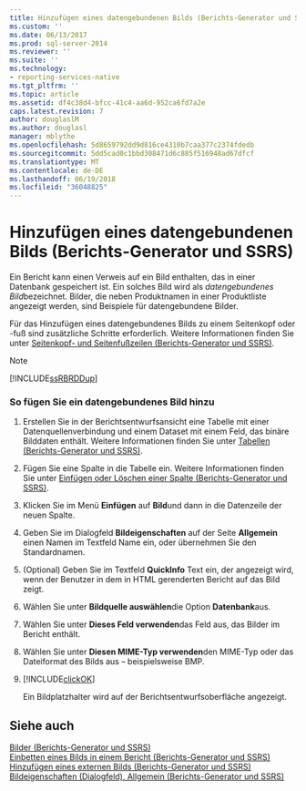 ```yaml
---
title: Hinzufügen eines datengebundenen Bilds (Berichts-Generator und SSRS) | Microsoft-Dokumentation
ms.custom: ''
ms.date: 06/13/2017
ms.prod: sql-server-2014
ms.reviewer: ''
ms.suite: ''
ms.technology:
- reporting-services-native
ms.tgt_pltfrm: ''
ms.topic: article
ms.assetid: df4c38d4-bfcc-41c4-aa6d-952ca6fd7a2e
caps.latest.revision: 7
author: douglaslM
ms.author: douglasl
manager: mblythe
ms.openlocfilehash: 5d8659792dd9d816ce4310b7caa377c2374fdedb
ms.sourcegitcommit: 5dd5cad0c1bbd308471d6c885f516948ad67dfcf
ms.translationtype: MT
ms.contentlocale: de-DE
ms.lasthandoff: 06/19/2018
ms.locfileid: "36048825"
---
```

# <a name="add-a-data-bound-image-report-builder-and-ssrs"></a>Hinzufügen eines datengebundenen Bilds (Berichts-Generator und SSRS)
  Ein Bericht kann einen Verweis auf ein Bild enthalten, das in einer Datenbank gespeichert ist. Ein solches Bild wird als *datengebundenes Bild*bezeichnet. Bilder, die neben Produktnamen in einer Produktliste angezeigt werden, sind Beispiele für datengebundene Bilder.  
  
 Für das Hinzufügen eines datengebundenes Bilds zu einem Seitenkopf oder -fuß sind zusätzliche Schritte erforderlich. Weitere Informationen finden Sie unter [Seitenkopf- und Seitenfußzeilen (Berichts-Generator und SSRS)](page-headers-and-footers-report-builder-and-ssrs.md).  
  
> [!NOTE]  
>  [!INCLUDE[ssRBRDDup](../../includes/ssrbrddup-md.md)]  
  
### <a name="to-add-a-data-bound-image"></a>So fügen Sie ein datengebundenes Bild hinzu  
  
1.  Erstellen Sie in der Berichtsentwurfsansicht eine Tabelle mit einer Datenquellenverbindung und einem Dataset mit einem Feld, das binäre Bilddaten enthält. Weitere Informationen finden Sie unter [Tabellen &#40;Berichts-Generator und SSRS&#41;](tables-report-builder-and-ssrs.md).  
  
2.  Fügen Sie eine Spalte in die Tabelle ein. Weitere Informationen finden Sie unter [Einfügen oder Löschen einer Spalte (Berichts-Generator und SSRS)](insert-or-delete-a-column-report-builder-and-ssrs.md).  
  
3.  Klicken Sie im Menü **Einfügen** auf **Bild**und dann in die Datenzeile der neuen Spalte.  
  
4.  Geben Sie im Dialogfeld **Bildeigenschaften** auf der Seite **Allgemein** einen Namen im Textfeld Name ein, oder übernehmen Sie den Standardnamen.  
  
5.  (Optional) Geben Sie im Textfeld **QuickInfo** Text ein, der angezeigt wird, wenn der Benutzer in dem in HTML gerenderten Bericht auf das Bild zeigt.  
  
6.  Wählen Sie unter **Bildquelle auswählen**die Option **Datenbank**aus.  
  
7.  Wählen Sie unter **Dieses Feld verwenden**das Feld aus, das Bilder im Bericht enthält.  
  
8.  Wählen Sie unter **Diesen MIME-Typ verwenden**den MIME-Typ oder das Dateiformat des Bilds aus – beispielsweise BMP.  
  
9. [!INCLUDE[clickOK](../../includes/clickok-md.md)]  
  
     Ein Bildplatzhalter wird auf der Berichtsentwurfsoberfläche angezeigt.  
  
## <a name="see-also"></a>Siehe auch  
 [Bilder &#40;Berichts-Generator und SSRS&#41;](images-report-builder-and-ssrs.md)   
 [Einbetten eines Bilds in einem Bericht &#40;Berichts-Generator und SSRS&#41;](embed-an-image-in-a-report-report-builder-and-ssrs.md)   
 [Hinzufügen eines externen Bilds &#40;Berichts-Generator und SSRS&#41;](add-an-external-image-report-builder-and-ssrs.md)   
 [Bildeigenschaften (Dialogfeld), Allgemein (Berichts-Generator und SSRS)](../image-properties-dialog-box-general-report-builder-and-ssrs.md)  
  
  